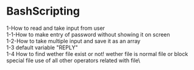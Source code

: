 # BashScripting
1-How to read and take input from user \
    1-1-How to make entry of password without showing it on screen\
    1-2-How to take multiple input and save it as an array\
    1-3 default variable "REPLY" \
    1-4 How to find wether file exist or not! wether file is normal file or block special file use of all other operators related with file\
